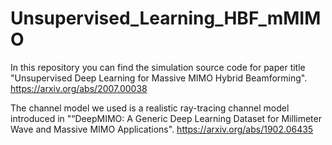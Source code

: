 # Unsupervised_Learning_HBF_mMIMO



In this repository you can find the simulation source code for paper title "Unsupervised Deep Learning for Massive MIMO Hybrid Beamforming". <https://arxiv.org/abs/2007.00038>

The channel model we used is a realistic ray-tracing channel model introduced in "“DeepMIMO: A Generic Deep Learning Dataset for Millimeter Wave and Massive MIMO Applications". <https://arxiv.org/abs/1902.06435>

